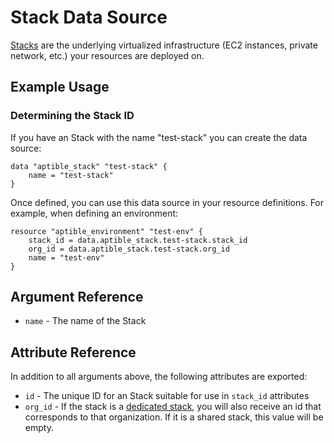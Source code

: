 # Stack Data Source

[Stacks](https://deploy-docs.aptible.com/docs/stacks)
are the underlying virtualized infrastructure (EC2 instances, private network, etc.) your resources
are deployed on.

## Example Usage

### Determining the Stack ID

If you have an Stack with the name "test-stack" you can
create the data source:

```hcl
data "aptible_stack" "test-stack" {
    name = "test-stack"
}
```

Once defined, you can use this data source in your resource definitions.
For example, when defining an environment:

```hcl
resource "aptible_environment" "test-env" {
    stack_id = data.aptible_stack.test-stack.stack_id
    org_id = data.aptible_stack.test-stack.org_id
    name = "test-env"
}
```

## Argument Reference

- `name` - The name of the Stack

## Attribute Reference

In addition to all arguments above, the following attributes are exported:

- `id` - The unique ID for an Stack suitable for use in `stack_id` attributes
- `org_id` - If the stack is a [dedicated stack](https://deploy-docs.aptible.com/docs/shared-dedicated#dedicated-stacks),
you will also receive an id that corresponds to that organization. If it is a shared stack, this value will be empty.
